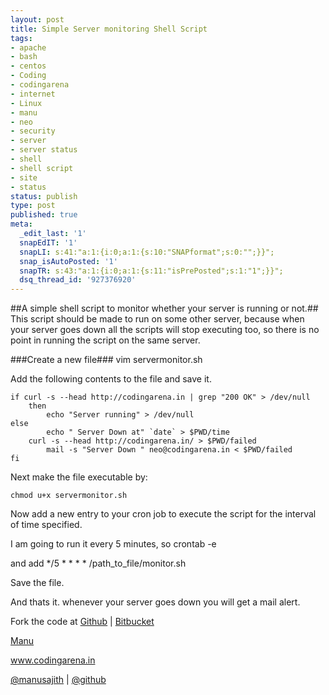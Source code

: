 ```yaml
---
layout: post
title: Simple Server monitoring Shell Script
tags:
- apache
- bash
- centos
- Coding
- codingarena
- internet
- Linux
- manu
- neo
- security
- server
- server status
- shell
- shell script
- site
- status
status: publish
type: post
published: true
meta:
  _edit_last: '1'
  snapEdIT: '1'
  snapLI: s:41:"a:1:{i:0;a:1:{s:10:"SNAPformat";s:0:"";}}";
  snap_isAutoPosted: '1'
  snapTR: s:43:"a:1:{i:0;a:1:{s:11:"isPrePosted";s:1:"1";}}";
  dsq_thread_id: '927376920'
---
```

##A simple shell script to monitor whether your server is running or not.##
This script should be made to run on some other server, because when your server goes down all the scripts will stop executing too, so there is no point in running the script on the same server.

###Create a new file###
    vim servermonitor.sh

Add the following contents to the file and save it.

    if curl -s --head http://codingarena.in | grep "200 OK" > /dev/null
        then
		    echo "Server running" > /dev/null
    else
		    echo " Server Down at" `date` > $PWD/time
  	    curl -s --head http://codingarena.in/ > $PWD/failed
		    mail -s "Server Down " neo@codingarena.in < $PWD/failed
    fi

Next make the file executable by:

    chmod u+x servermonitor.sh

Now add a new entry to your cron job to execute the script for the interval of time specified.

I am going to run it every 5 minutes, so
    crontab -e

and add
    */5 * * * * /path_to_file/monitor.sh

Save the file.

And thats it. whenever your server goes down you will get a mail alert.

Fork the code at <a href="https://github.com/manusajith/simple_server_monitor"> Github</a> | <a href="https://bitbucket.org/manusajith/simple_server_monitor">Bitbucket</a>


<a href="http://facebook.com/manusajith">Manu</a>

<a href="http://www.codingarena.in">www.codingarena.in</a>

<a href="http://twitter.com/manusajith" title="Twitter">@manusajith</a> | <a href="http://github.com/manusajith" title="Github">@github</a>
